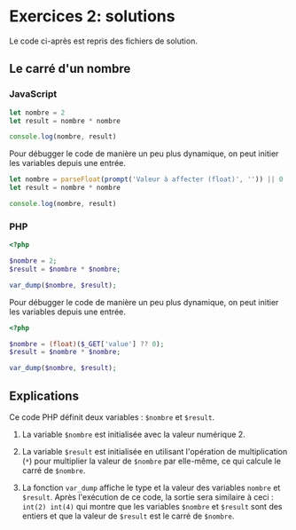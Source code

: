 # Exercices 2: solutions

Le code ci-après est repris des fichiers de solution.

## Le carré d'un nombre

### JavaScript

```javascript
let nombre = 2
let result = nombre * nombre

console.log(nombre, result)
```

Pour débugger le code de manière un peu plus dynamique, on peut initier les variables depuis une entrée.

```javascript
let nombre = parseFloat(prompt('Valeur à affecter (float)', '')) || 0
let result = nombre * nombre

console.log(nombre, result)
```

### PHP

```php
<?php

$nombre = 2;
$result = $nombre * $nombre;

var_dump($nombre, $result);
```

Pour débugger le code de manière un peu plus dynamique, on peut initier les variables depuis une entrée.

```php
<?php

$nombre = (float)($_GET['value'] ?? 0);
$result = $nombre * $nombre;

var_dump($nombre, $result);
```

## Explications

Ce code PHP définit deux variables : `$nombre` et `$result`.

1. La variable `$nombre` est initialisée avec la valeur numérique 2.

2. La variable `$result` est initialisée en utilisant l'opération de multiplication (`*`) pour multiplier la valeur de `$nombre` par elle-même, ce qui calcule le carré de `$nombre`.

3. La fonction `var_dump` affiche le type et la valeur des variables `nombre` et `$result`. Après l'exécution de ce code, la sortie sera similaire à ceci : `int(2) int(4)` qui montre que les variables `$nombre` et `$result` sont des entiers et que la valeur de `$result` est le carré de `$nombre`.
